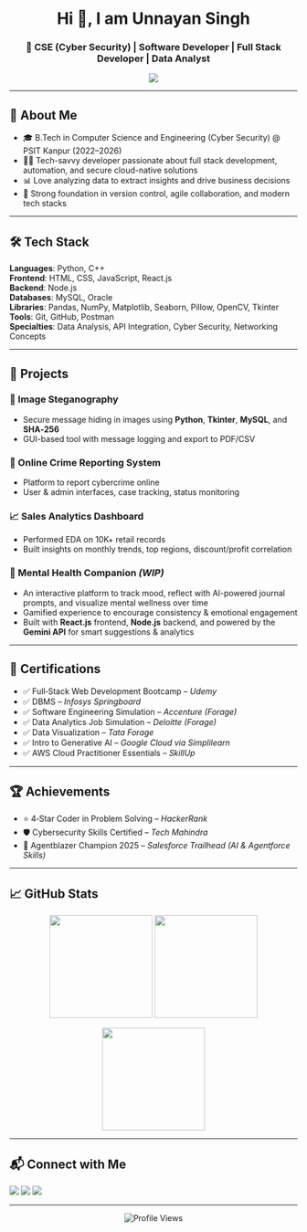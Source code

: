 <h1 align="center">Hi 👋, I am Unnayan Singh</h1>
<h3 align="center">🚀 CSE (Cyber Security) | Software Developer | Full Stack Developer | Data Analyst </h3>

<p align="center">
  <img src="https://readme-typing-svg.herokuapp.com/?lines=Passionate+Problem+Solver;Full+Stack+Developer;Cyber+Security+Explorer;Always+Learning&center=true&width=500&height=45" />
</p>

---

## 🧠 About Me

- 🎓 B.Tech in Computer Science and Engineering (Cyber Security) @ PSIT Kanpur (2022–2026)  
- 🧑‍💻 Tech-savvy developer passionate about full stack development, automation, and secure cloud-native solutions  
- 📊 Love analyzing data to extract insights and drive business decisions  
- 🚀 Strong foundation in version control, agile collaboration, and modern tech stacks  

---

## 🛠️ Tech Stack

**Languages**: Python, C++  
**Frontend**: HTML, CSS, JavaScript, React.js  
**Backend**: Node.js  
**Databases**: MySQL, Oracle  
**Libraries**: Pandas, NumPy, Matplotlib, Seaborn, Pillow, OpenCV, Tkinter  
**Tools**: Git, GitHub, Postman  
**Specialties**: Data Analysis, API Integration, Cyber Security, Networking Concepts  

---

## 📌 Projects

### 🔐 Image Steganography
- Secure message hiding in images using **Python**, **Tkinter**, **MySQL**, and **SHA‑256**
- GUI-based tool with message logging and export to PDF/CSV

### 🚨 Online Crime Reporting System
- Platform to report cybercrime online
- User & admin interfaces, case tracking, status monitoring

### 📈 Sales Analytics Dashboard
- Performed EDA on 10K+ retail records
- Built insights on monthly trends, top regions, discount/profit correlation

### 🧠 Mental Health Companion *(WIP)*
- An interactive platform to track mood, reflect with AI-powered journal prompts, and visualize mental wellness over time  
- Gamified experience to encourage consistency & emotional engagement  
- Built with **React.js** frontend, **Node.js** backend, and powered by the **Gemini API** for smart suggestions & analytics

---

## 📜 Certifications

- ✅ Full‑Stack Web Development Bootcamp – *Udemy*  
- ✅ DBMS – *Infosys Springboard*  
- ✅ Software Engineering Simulation – *Accenture (Forage)*  
- ✅ Data Analytics Job Simulation – *Deloitte (Forage)*  
- ✅ Data Visualization – *Tata Forage*  
- ✅ Intro to Generative AI – *Google Cloud via Simplilearn*  
- ✅ AWS Cloud Practitioner Essentials – *SkillUp*  

---

## 🏆 Achievements

- ⭐ 4‑Star Coder in Problem Solving – *HackerRank*  
- 🛡️ Cybersecurity Skills Certified – *Tech Mahindra*  
- 👑 Agentblazer Champion 2025 – *Salesforce Trailhead (AI & Agentforce Skills)*  

---

## 📈 GitHub Stats

<p align="center">
  <img src="https://github-readme-stats.vercel.app/api?username=UnnayanSingh&show_icons=true&theme=radical" height="180px"/>
  <img src="https://github-readme-stats.vercel.app/api/top-langs/?username=UnnayanSingh&layout=compact&theme=radical" height="180px"/>
</p>

<p align="center">
  <img src="https://github-readme-streak-stats.herokuapp.com/?user=UnnayanSingh&theme=radical" height="180px"/>
</p>

---

## 📬 Connect with Me

<p>
  <a href="mailto:unnayansingh2005@gmail.com"><img src="https://img.shields.io/badge/Gmail-D14836?style=for-the-badge&logo=gmail&logoColor=white" /></a>
  <a href="https://www.linkedin.com/in/unnayan-singh-2b9062289/"><img src="https://img.shields.io/badge/LinkedIn-blue?style=for-the-badge&logo=linkedin&logoColor=white" /></a>
  <a href="https://github.com/UnnayanSingh"><img src="https://img.shields.io/badge/GitHub-181717?style=for-the-badge&logo=github&logoColor=white" /></a>
</p>

---

<p align="center">
  <img src="https://komarev.com/ghpvc/?username=UnnayanSingh&style=flat-square&color=blue" alt="Profile Views" />
</p>
